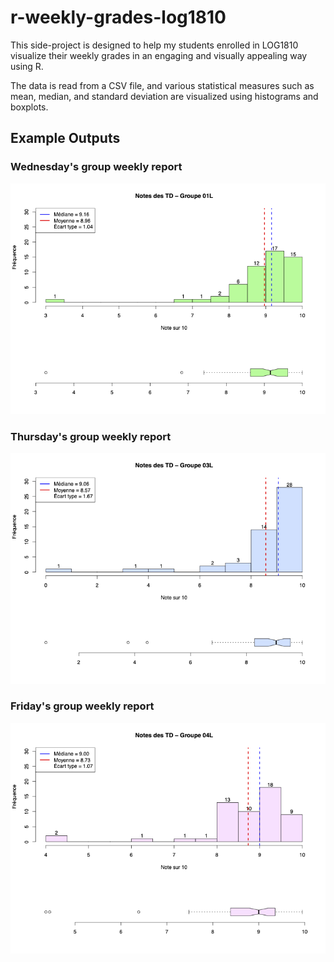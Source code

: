 # r-weekly-grades-log1810
This side-project is designed to help my students enrolled in LOG1810 visualize their weekly grades in an engaging and visually appealing way using R.

The data is read from a CSV file, and various statistical measures such as mean, median, and standard deviation are visualized using histograms and boxplots.

## Example Outputs
### Wednesday's group weekly report
![r-plot-1](.img/r-plot-1.png)
### Thursday's group weekly report
![r-plot-2](.img/r-plot-2.png)
### Friday's group weekly report
![r-plot-3](.img/r-plot-3.png)